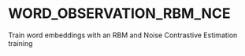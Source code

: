 WORD_OBSERVATION_RBM_NCE
========================

Train word embeddings with an RBM and Noise Contrastive Estimation training
